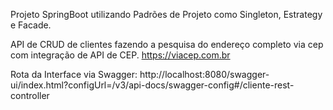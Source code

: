 Projeto SpringBoot utilizando Padrões de Projeto como Singleton, Estrategy e Facade. 

API de CRUD de clientes fazendo a pesquisa do endereço completo via cep com integração de API de CEP. 
https://viacep.com.br

Rota da Interface via Swagger:
http://localhost:8080/swagger-ui/index.html?configUrl=/v3/api-docs/swagger-config#/cliente-rest-controller
